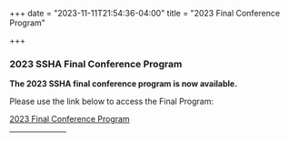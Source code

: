 +++
date = "2023-11-11T21:54:36-04:00"
title = "2023 Final Conference Program"

+++

### **2023 SSHA Final Conference Program**  

**The 2023 SSHA final conference program is now available.**  

Please use the link below to access the Final Program:  

<a href="/files/SSHA_2023_Program_PDF.pdf" target="_blank">2023 Final Conference Program</a>  
<hr width="100">  